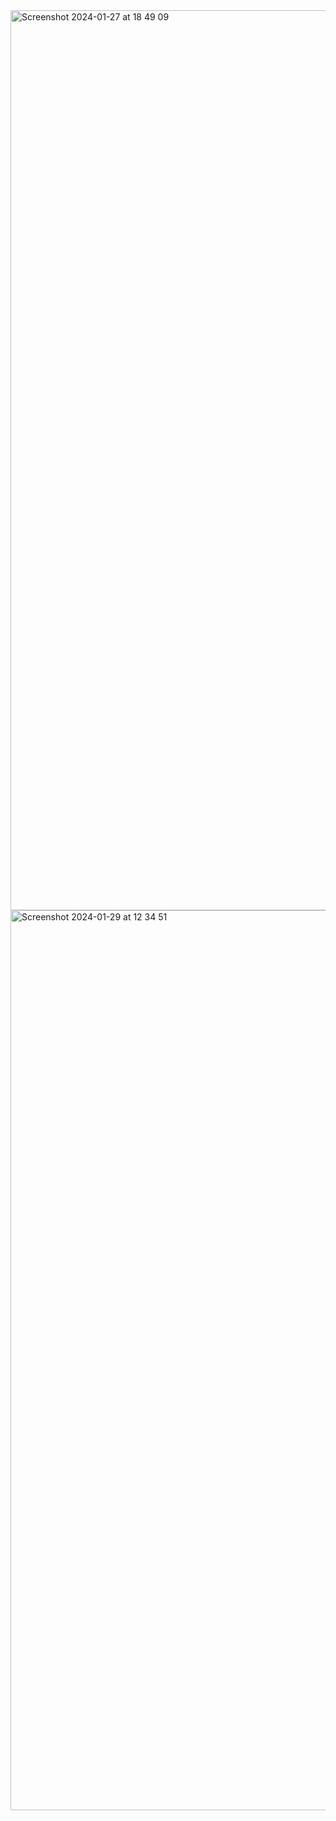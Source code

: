 <img width="1440" alt="Screenshot 2024-01-27 at 18 49 09" src="https://github.com/gatotbima1104/instagram-clone/assets/73319544/5375923f-6b0f-4f9c-894a-fcd80cdaef36">

<img width="1440" alt="Screenshot 2024-01-29 at 12 34 51" src="https://github.com/gatotbima1104/instagram-clone/assets/73319544/fc531969-1271-40f4-8f3f-2303b8100f21">
